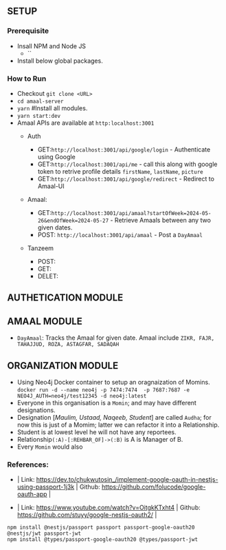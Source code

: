
## SETUP
### Prerequisite 
- Insall NPM and Node JS
    - ``
- Install below global packages. 

### How to Run
- Checkout `git clone <URL>`
- `cd amaal-server`
- `yarn` #Install all modules.
- `yarn start:dev`
- Amaal APIs are available at `http:localhost:3001`
    - Auth
        - GET:`http://localhost:3001/api/google/login` - Authenticate using Google
        - GET:`http://localhost:3001/api/me` - call this along with google token to retrive profile details `firstName`, `lastName`, `picture`
        - GET:`http://localhost:3001/api/google/redirect` - Redirect to Amaal-UI

    - Amaal: 
        -  GET:`http://localhost:3001/api/amaal?startOfWeek=2024-05-26&endOfWeek=2024-05-27` - Retrieve Amaals between any two given dates. 
        - POST: `http://localhost:3001/api/amaal` - Post a `DayAmaal`
    - Tanzeem
        - POST: 
        - GET: 
        - DELET: 

## AUTHETICATION MODULE 

## AMAAL MODULE 
- `DayAmaal`: Tracks the Amaal for given date. Amaal include `ZIKR, FAJR, TAHAJJUD, ROZA, ASTAGFAR, SADAQAH`

## ORGANIZATION MODULE 
- Using Neo4j Docker container to setup an oragnaization of Momins. `docker run -d --name neo4j -p 7474:7474  -p 7687:7687 -e NEO4J_AUTH=neo4j/test12345 -d neo4j:latest`
- Everyone in this organisation is a `Momin`; and may have different designations. 
- Designation [*Maulim, Ustaad, Naqeeb, Student*] are called `Audha`; for now this is just of a Momim; latter we can refactor it into a Relationship. 
- Student is at lowest level he will not have any reportees. 
- Relationship`(:A)-[:REHBAR_OF]->(:B)` is A is Manager of B.  
- Every `Momin` would also 


### References: 
 - | Link:  https://dev.to/chukwutosin_/implement-google-oauth-in-nestjs-using-passport-1j3k | Github: https://github.com/folucode/google-oauth-app |
 
- | Link: https://www.youtube.com/watch?v=OitgkKTxht4 | Github:  https://github.com/stuyy/google-nestjs-oauth2/ |

```
npm install @nestjs/passport passport passport-google-oauth20 @nestjs/jwt passport-jwt
npm install @types/passport-google-oauth20 @types/passport-jwt

````